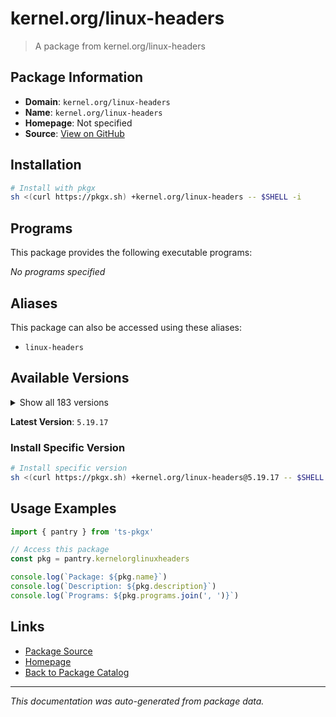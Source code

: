 # kernel.org/linux-headers

> A package from kernel.org/linux-headers

## Package Information

- **Domain**: `kernel.org/linux-headers`
- **Name**: `kernel.org/linux-headers`
- **Homepage**: Not specified
- **Source**: [View on GitHub](https://github.com/pkgxdev/pantry/tree/main/projects/kernel.org/linux-headers/package.yml)

## Installation

```bash
# Install with pkgx
sh <(curl https://pkgx.sh) +kernel.org/linux-headers -- $SHELL -i
```

## Programs

This package provides the following executable programs:

*No programs specified*

## Aliases

This package can also be accessed using these aliases:

- `linux-headers`

## Available Versions

<details>
<summary>Show all 183 versions</summary>

- `5.19.17`, `5.15.185`, `5.15.184`, `5.15.183`, `5.15.182`
- `5.15.181`, `5.15.180`, `5.15.179`, `5.15.178`, `5.15.177`
- `5.15.176`, `5.15.175`, `5.15.174`, `5.15.172`, `5.15.171`
- `5.15.170`, `5.15.169`, `5.15.168`, `5.15.167`, `5.15.166`
- `5.15.165`, `5.15.164`, `5.15.163`, `5.15.162`, `5.15.161`
- `5.15.160`, `5.15.159`, `5.15.158`, `5.15.157`, `5.15.156`
- `5.15.155`, `5.15.154`, `5.15.153`, `5.15.152`, `5.15.151`
- `5.15.150`, `5.15.149`, `5.15.148`, `5.15.147`, `5.15.146`
- `5.15.145`, `5.15.144`, `5.15.143`, `5.15.142`, `5.15.141`
- `5.15.140`, `5.15.139`, `5.15.138`, `5.15.137`, `5.15.136`
- `5.15.135`, `5.15.134`, `5.15.133`, `5.15.132`, `5.15.131`
- `5.15.130`, `5.15.129`, `5.15.128`, `5.15.127`, `5.15.126`
- `5.15.124`, `5.15.123`, `5.15.122`, `5.15.121`, `5.15.120`
- `5.15.119`, `5.15.118`, `5.15.117`, `5.15.116`, `5.15.115`
- `5.15.114`, `5.15.113`, `5.15.112`, `5.15.111`, `5.15.110`
- `5.15.108`, `5.10.238`, `5.10.237`, `5.10.236`, `5.10.235`
- `5.10.234`, `5.10.233`, `5.10.232`, `5.10.231`, `5.10.230`
- `5.10.229`, `5.10.228`, `5.10.227`, `5.10.226`, `5.10.225`
- `5.10.224`, `5.10.223`, `5.10.222`, `5.10.220`, `5.10.219`
- `5.10.218`, `5.10.217`, `5.10.216`, `5.10.215`, `5.10.214`
- `5.10.213`, `5.10.212`, `5.10.211`, `5.10.210`, `5.10.209`
- `5.10.208`, `5.10.207`, `5.10.206`, `5.10.205`, `5.10.204`
- `5.10.203`, `5.10.202`, `5.10.201`, `5.10.200`, `5.10.199`
- `5.10.198`, `5.10.197`, `5.10.196`, `5.10.195`, `5.10.194`
- `5.10.193`, `5.10.192`, `5.10.191`, `5.10.190`, `5.10.188`
- `5.10.187`, `5.10.186`, `5.10.185`, `5.10.184`, `5.10.183`
- `5.10.182`, `5.10.181`, `5.10.180`, `5.4.294`, `5.4.293`
- `5.4.292`, `5.4.291`, `5.4.290`, `5.4.289`, `5.4.288`
- `5.4.287`, `5.4.286`, `5.4.284`, `5.4.283`, `5.4.282`
- `5.4.281`, `5.4.280`, `5.4.279`, `5.4.278`, `5.4.277`
- `5.4.276`, `5.4.275`, `5.4.274`, `5.4.273`, `5.4.272`
- `5.4.271`, `5.4.270`, `5.4.269`, `5.4.268`, `5.4.267`
- `5.4.266`, `5.4.265`, `5.4.264`, `5.4.263`, `5.4.262`
- `5.4.261`, `5.4.260`, `5.4.259`, `5.4.258`, `5.4.257`
- `5.4.256`, `5.4.255`, `5.4.254`, `5.4.253`, `5.4.251`
- `5.4.250`, `5.4.249`, `5.4.248`, `5.4.247`, `5.4.246`
- `5.4.245`, `5.4.244`, `5.4.243`

</details>

**Latest Version**: `5.19.17`

### Install Specific Version

```bash
# Install specific version
sh <(curl https://pkgx.sh) +kernel.org/linux-headers@5.19.17 -- $SHELL -i
```

## Usage Examples

```typescript
import { pantry } from 'ts-pkgx'

// Access this package
const pkg = pantry.kernelorglinuxheaders

console.log(`Package: ${pkg.name}`)
console.log(`Description: ${pkg.description}`)
console.log(`Programs: ${pkg.programs.join(', ')}`)
```

## Links

- [Package Source](https://github.com/pkgxdev/pantry/tree/main/projects/kernel.org/linux-headers/package.yml)
- [Homepage](#)
- [Back to Package Catalog](../package-catalog.md)

---

*This documentation was auto-generated from package data.*
